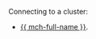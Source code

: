 Connecting to a cluster:
* [{{ mch-full-name }}](../../../managed-clickhouse/operations/connect/index.md).